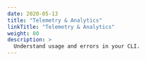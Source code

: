 ```yaml
---
date: 2020-05-13
title: "Telemetry & Analytics"
linkTitle: "Telemetry & Analytics"
weight: 80
description: >
  Understand usage and errors in your CLI.
---
```




